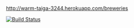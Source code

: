 http://warm-taiga-3244.herokuapp.com/breweries

[![Build Status](https://travis-ci.org/Saknet/WEPA-RubyonRails-public.png)](https://travis-ci.org/Saknet/WEPA-RubyonRails)

